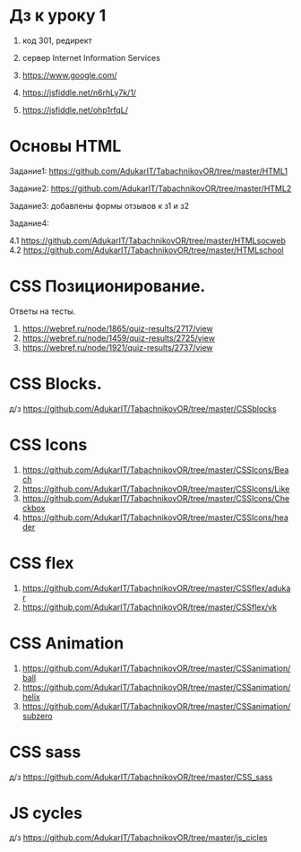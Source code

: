 # Дз к уроку 1

1. код 301, редирект
2. сервер Internet Information Services
3. https://www.google.com/

1. https://jsfiddle.net/n6rhLy7k/1/
2. https://jsfiddle.net/ohp1rfqL/

# Основы HTML
Задание1: https://github.com/AdukarIT/TabachnikovOR/tree/master/HTML1


Задание2: https://github.com/AdukarIT/TabachnikovOR/tree/master/HTML2


Задание3: добавлены формы отзывов к з1 и з2


Задание4:    

4.1  https://github.com/AdukarIT/TabachnikovOR/tree/master/HTMLsocweb       
4.2  https://github.com/AdukarIT/TabachnikovOR/tree/master/HTMLschool

#  CSS Позиционирование. 
Ответы на тесты.
1) https://webref.ru/node/1865/quiz-results/2717/view
2) https://webref.ru/node/1459/quiz-results/2725/view
3) https://webref.ru/node/1921/quiz-results/2737/view

#  CSS Blocks.  

д/з  https://github.com/AdukarIT/TabachnikovOR/tree/master/CSSblocks

#  CSS Icons

1)  https://github.com/AdukarIT/TabachnikovOR/tree/master/CSSIcons/Beach
2)  https://github.com/AdukarIT/TabachnikovOR/tree/master/CSSIcons/Like
3)  https://github.com/AdukarIT/TabachnikovOR/tree/master/CSSIcons/Checkbox
4)  https://github.com/AdukarIT/TabachnikovOR/tree/master/CSSIcons/header

#   CSS flex

1)  https://github.com/AdukarIT/TabachnikovOR/tree/master/CSSflex/adukar  
2)	https://github.com/AdukarIT/TabachnikovOR/tree/master/CSSflex/vk  

#   CSS Animation 

1)  https://github.com/AdukarIT/TabachnikovOR/tree/master/CSSanimation/ball
2)  https://github.com/AdukarIT/TabachnikovOR/tree/master/CSSanimation/helix
3)  https://github.com/AdukarIT/TabachnikovOR/tree/master/CSSanimation/subzero

#   CSS sass

д/з   https://github.com/AdukarIT/TabachnikovOR/tree/master/CSS_sass

#   JS cycles

д/з   https://github.com/AdukarIT/TabachnikovOR/tree/master/js_cicles
